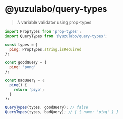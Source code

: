 # @yuzulabo/query-types

> A variable validator using prop-types

```javascript
import PropTypes from 'prop-types';
import QueryTypes from '@yuzulabo/query-types';

const types = {
  ping: PropTypes.string.isRequired
};

const goodQuery = {
  ping: 'pong'
};

const badQuery = {
  ping() {
    return 'piyo';
  }
};

QueryTypes(types, goodQuery); // false
QueryTypes(types, badQuery); // [ { name: 'ping' } ]
```
